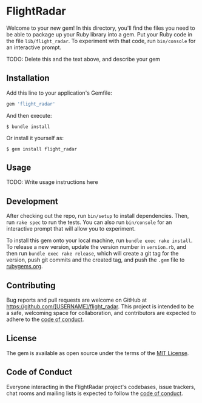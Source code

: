 # FlightRadar

Welcome to your new gem! In this directory, you'll find the files you need to be able to package up your Ruby library into a gem. Put your Ruby code in the file `lib/flight_radar`. To experiment with that code, run `bin/console` for an interactive prompt.

TODO: Delete this and the text above, and describe your gem

## Installation

Add this line to your application's Gemfile:

```ruby
gem 'flight_radar'
```

And then execute:

    $ bundle install

Or install it yourself as:

    $ gem install flight_radar

## Usage

TODO: Write usage instructions here

## Development

After checking out the repo, run `bin/setup` to install dependencies. Then, run `rake spec` to run the tests. You can also run `bin/console` for an interactive prompt that will allow you to experiment.

To install this gem onto your local machine, run `bundle exec rake install`. To release a new version, update the version number in `version.rb`, and then run `bundle exec rake release`, which will create a git tag for the version, push git commits and the created tag, and push the `.gem` file to [rubygems.org](https://rubygems.org).

## Contributing

Bug reports and pull requests are welcome on GitHub at https://github.com/[USERNAME]/flight_radar. This project is intended to be a safe, welcoming space for collaboration, and contributors are expected to adhere to the [code of conduct](https://github.com/[USERNAME]/flight_radar/blob/master/CODE_OF_CONDUCT.md).

## License

The gem is available as open source under the terms of the [MIT License](https://opensource.org/licenses/MIT).

## Code of Conduct

Everyone interacting in the FlightRadar project's codebases, issue trackers, chat rooms and mailing lists is expected to follow the [code of conduct](https://github.com/[USERNAME]/flight_radar/blob/master/CODE_OF_CONDUCT.md).
